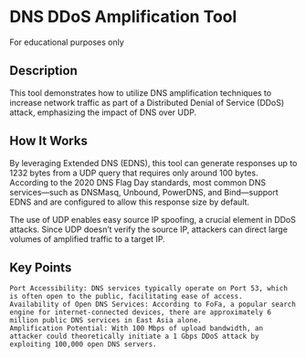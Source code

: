 # DNS DDoS Amplification Tool

For educational purposes only
## Description

This tool demonstrates how to utilize DNS amplification techniques to increase network traffic as part of a Distributed Denial of Service (DDoS) attack, emphasizing the impact of DNS over UDP.
## How It Works

By leveraging Extended DNS (EDNS), this tool can generate responses up to 1232 bytes from a UDP query that requires only around 100 bytes. According to the 2020 DNS Flag Day standards, most common DNS services—such as DNSMasq, Unbound, PowerDNS, and Bind—support EDNS and are configured to allow this response size by default.

The use of UDP enables easy source IP spoofing, a crucial element in DDoS attacks. Since UDP doesn’t verify the source IP, attackers can direct large volumes of amplified traffic to a target IP.
## Key Points

    Port Accessibility: DNS services typically operate on Port 53, which is often open to the public, facilitating ease of access.
    Availability of Open DNS Services: According to FoFa, a popular search engine for internet-connected devices, there are approximately 6 million public DNS services in East Asia alone.
    Amplification Potential: With 100 Mbps of upload bandwidth, an attacker could theoretically initiate a 1 Gbps DDoS attack by exploiting 100,000 open DNS servers.
